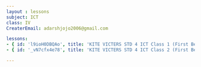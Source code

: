 ```yaml
--- 
layout : lessons 
subject: ICT
class: IV
CreaterEmail: adarshjojo2006@gmail.com

lessons: 
- { id: 'l9ioH0DBQAo', title: 'KITE VICTERS STD 4 ICT Class 1 (First Bell-ഫസ്റ്റ് ബെല്‍)' }
- { id: '_vN7cfx4e78', title: 'KITE VICTERS STD 4 ICT Class 2 (First Bell-ഫസ്റ്റ് ബെല്‍)' }

--- 
```

